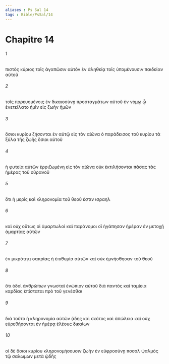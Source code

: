 ```yaml
---
aliases : Ps Sal 14
tags : Bible/PsSal/14
---
```


# Chapitre 14

###### 1
πιστὸς κύριος τοῖς ἀγαπῶσιν αὐτὸν ἐν ἀληθείᾳ τοῖς ὑπομένουσιν παιδείαν αὐτοῦ
###### 2
τοῖς πορευομένοις ἐν δικαιοσύνῃ προσταγμάτων αὐτοῦ ἐν νόμῳ ᾧ ἐνετείλατο ἡμῖν εἰς ζωὴν ἡμῶν
###### 3
ὅσιοι κυρίου ζήσονται ἐν αὐτῷ εἰς τὸν αἰῶνα ὁ παράδεισος τοῦ κυρίου τὰ ξύλα τῆς ζωῆς ὅσιοι αὐτοῦ
###### 4
ἡ φυτεία αὐτῶν ἐρριζωμένη εἰς τὸν αἰῶνα οὐκ ἐκτιλήσονται πάσας τὰς ἡμέρας τοῦ οὐρανοῦ
###### 5
ὅτι ἡ μερὶς καὶ κληρονομία τοῦ θεοῦ ἐστιν ισραηλ
###### 6
καὶ οὐχ οὕτως οἱ ἁμαρτωλοὶ καὶ παράνομοι οἳ ἠγάπησαν ἡμέραν ἐν μετοχῇ ἁμαρτίας αὐτῶν
###### 7
ἐν μικρότητι σαπρίας ἡ ἐπιθυμία αὐτῶν καὶ οὐκ ἐμνήσθησαν τοῦ θεοῦ
###### 8
ὅτι ὁδοὶ ἀνθρώπων γνωσταὶ ἐνώπιον αὐτοῦ διὰ παντός καὶ ταμίεια καρδίας ἐπίσταται πρὸ τοῦ γενέσθαι
###### 9
διὰ τοῦτο ἡ κληρονομία αὐτῶν ᾅδης καὶ σκότος καὶ ἀπώλεια καὶ οὐχ εὑρεθήσονται ἐν ἡμέρᾳ ἐλέους δικαίων
###### 10
οἱ δὲ ὅσιοι κυρίου κληρονομήσουσιν ζωὴν ἐν εὐφροσύνῃ πσσολ ψαλμὸς τῷ σαλωμων μετὰ ᾠδῆς
